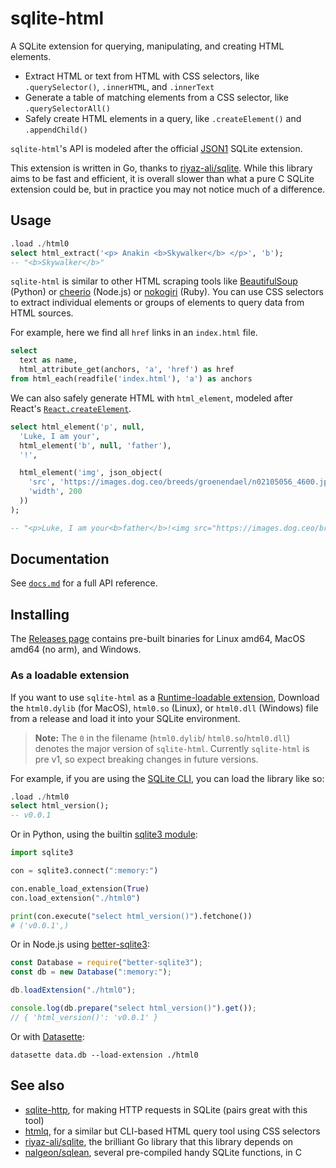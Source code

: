 # sqlite-html

A SQLite extension for querying, manipulating, and creating HTML elements.

- Extract HTML or text from HTML with CSS selectors, like `.querySelector()`, `.innerHTML`, and `.innerText`
- Generate a table of matching elements from a CSS selector, like `.querySelectorAll()`
- Safely create HTML elements in a query, like `.createElement()` and `.appendChild()`

`sqlite-html`'s API is modeled after the official [JSON1](https://www.sqlite.org/json1.html#jmini) SQLite extension.

This extension is written in Go, thanks to [riyaz-ali/sqlite](https://github.com/riyaz-ali/sqlite). While this library aims to be fast and efficient, it is overall slower than what a pure C SQLite extension could be, but in practice you may not notice much of a difference.

## Usage

```sql
.load ./html0
select html_extract('<p> Anakin <b>Skywalker</b> </p>', 'b');
-- "<b>Skywalker</b>"
```

`sqlite-html` is similar to other HTML scraping tools like [BeautifulSoup](https://beautiful-soup-4.readthedocs.io/en/latest/) (Python) or [cheerio](https://cheerio.js.org/) (Node.js) or [nokogiri](https://nokogiri.org/) (Ruby). You can use CSS selectors to extract individual elements or groups of elements to query data from HTML sources.

For example, here we find all `href` links in an `index.html` file.

```sql
select
  text as name,
  html_attribute_get(anchors, 'a', 'href') as href
from html_each(readfile('index.html'), 'a') as anchors
```

We can also safely generate HTML with `html_element`, modeled after React's [`React.createElement`](https://reactjs.org/docs/react-api.html#createelement).

```sql
select html_element('p', null,
  'Luke, I am your',
  html_element('b', null, 'father'),
  '!',

  html_element('img', json_object(
    'src', 'https://images.dog.ceo/breeds/groenendael/n02105056_4600.jpg',
    'width', 200
  ))
);

-- "<p>Luke, I am your<b>father</b>!<img src="https://images.dog.ceo/breeds/groenendael/n02105056_4600.jpg" width="200.000000"/></p>"
```

## Documentation

See [`docs.md`](./docs.md) for a full API reference.

## Installing

The [Releases page](https://github.com/asg017/sqlite-html/releases) contains pre-built binaries for Linux amd64, MacOS amd64 (no arm), and Windows.

### As a loadable extension

If you want to use `sqlite-html` as a [Runtime-loadable extension](https://www.sqlite.org/loadext.html), Download the `html0.dylib` (for MacOS), `html0.so` (Linux), or `html0.dll` (Windows) file from a release and load it into your SQLite environment.

> **Note:**
> The `0` in the filename (`html0.dylib`/ `html0.so`/`html0.dll`) denotes the major version of `sqlite-html`. Currently `sqlite-html` is pre v1, so expect breaking changes in future versions.

For example, if you are using the [SQLite CLI](https://www.sqlite.org/cli.html), you can load the library like so:

```sql
.load ./html0
select html_version();
-- v0.0.1
```

Or in Python, using the builtin [sqlite3 module](https://docs.python.org/3/library/sqlite3.html):

```python
import sqlite3

con = sqlite3.connect(":memory:")

con.enable_load_extension(True)
con.load_extension("./html0")

print(con.execute("select html_version()").fetchone())
# ('v0.0.1',)
```

Or in Node.js using [better-sqlite3](https://github.com/WiseLibs/better-sqlite3):

```javascript
const Database = require("better-sqlite3");
const db = new Database(":memory:");

db.loadExtension("./html0");

console.log(db.prepare("select html_version()").get());
// { 'html_version()': 'v0.0.1' }
```

Or with [Datasette](https://datasette.io/):

```
datasette data.db --load-extension ./html0
```

## See also

- [sqlite-http](https://github.com/asg017/sqlite-http), for making HTTP requests in SQLite (pairs great with this tool)
- [htmlq](https://github.com/mgdm/htmlq), for a similar but CLI-based HTML query tool using CSS selectors
- [riyaz-ali/sqlite](https://github.com/riyaz-ali/sqlite), the brilliant Go library that this library depends on
- [nalgeon/sqlean](https://github.com/nalgeon/sqlean), several pre-compiled handy SQLite functions, in C
